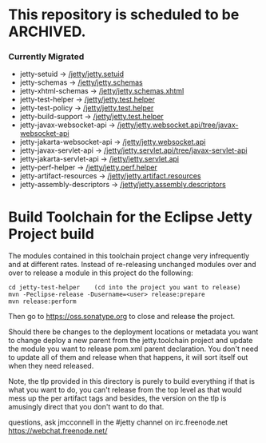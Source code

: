 # This repository is scheduled to be ARCHIVED.

### Currently Migrated
* jetty-setuid -> [/jetty/jetty.setuid](https://github.com/jetty/jetty.setuid)
* jetty-schemas -> [/jetty/jetty.schemas](https://github.com/jetty/jetty.schemas)
* jetty-xhtml-schemas -> [/jetty/jetty.schemas.xhtml](https://github.com/jetty/jetty.schemas.xhtml)
* jetty-test-helper -> [/jetty/jetty.test.helper](https://github.com/jetty/jetty.test.helper)
* jetty-test-policy -> [/jetty/jetty.test.helper](https://github.com/jetty/jetty.test.policy)
* jetty-build-support -> [/jetty/jetty.test.helper](https://github.com/jetty/jetty.build.support)
* jetty-javax-websocket-api -> [/jetty/jetty.websocket.api/tree/javax-websocket-api](https://github.com/jetty/jetty.websocket.api/tree/javax-websocket-api)
* jetty-jakarta-websocket-api -> [/jetty/jetty.websocket.api](https://github.com/jetty/jetty.websocket.api)
* jetty-javax-servlet-api -> [/jetty/jetty.servlet.api/tree/javax-servlet-api](https://github.com/jetty/jetty.servlet.api/tree/javax-servlet-api)
* jetty-jakarta-servlet-api -> [/jetty/jetty.servlet.api](https://github.com/jetty/jetty.servlet.api)
* jetty-perf-helper -> [/jetty/jetty.perf.helper](https://github.com/jetty/jetty.perf.helper)
* jetty-artifact-resources -> [/jetty/jetty.artifact.resources](https://github.com/jetty/jetty.artifact.resources)
* jetty-assembly-descriptors -> [/jetty/jetty.assembly.descriptors](https://github.com/jetty/jetty.assembly.descriptors)



Build Toolchain for the Eclipse Jetty Project build
===================================================

The modules contained in this toolchain project change very infrequently
and at different rates.  Instead of re-releasing unchanged modules over
and over to release a module in this project do the following:

    cd jetty-test-helper    (cd into the project you want to release)
    mvn -Peclipse-release -Dusername=<user> release:prepare
    mvn release:perform

Then go to https://oss.sonatype.org to close and release the project.

Should there be changes to the deployment locations or metadata you
want to change deploy a new parent from the jetty.toolchain project
and update the module you want to release pom.xml parent declaration.
You don't need to update all of them and release when that happens,
it will sort itself out when they need released.

Note, the tlp provided in this directory is purely to build everything
if that is what you want to do, you can't release from the top level
as that would mess up the per artifact tags and besides, the version
on the tlp is amusingly direct that you don't want to do that.

questions, ask jmcconnell in the #jetty channel on irc.freenode.net
https://webchat.freenode.net/

